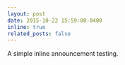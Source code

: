 ```yaml
---
layout: post
date: 2015-10-22 15:59:00-0400
inline: true
related_posts: false
---
```


A simple inline announcement testing.
